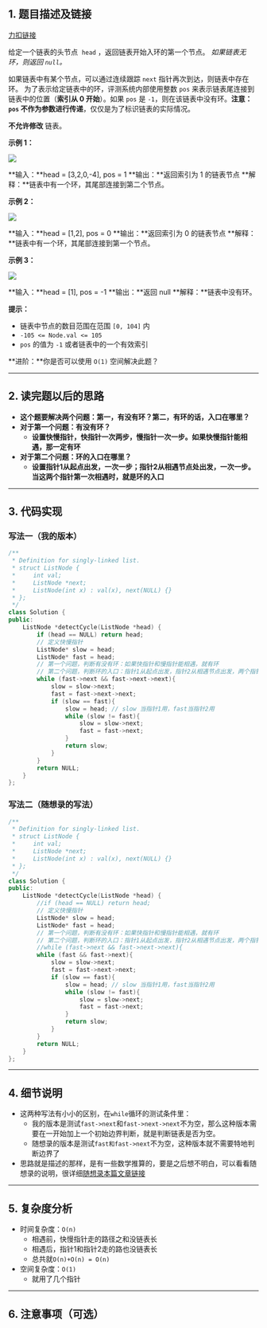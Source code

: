 ## 1. 题目描述及链接

[力扣链接](https://leetcode.cn/problems/linked-list-cycle-ii/description/?envType=problem-list-v2&envId=2cktkvj)

给定一个链表的头节点  `head` ，返回链表开始入环的第一个节点。 _如果链表无环，则返回 `null`。_

如果链表中有某个节点，可以通过连续跟踪 `next` 指针再次到达，则链表中存在环。 为了表示给定链表中的环，评测系统内部使用整数 `pos` 来表示链表尾连接到链表中的位置（**索引从 0 开始**）。如果 `pos` 是 `-1`，则在该链表中没有环。**注意：`pos` 不作为参数进行传递**，仅仅是为了标识链表的实际情况。

**不允许修改** 链表。

**示例 1：**

![](https://assets.leetcode.com/uploads/2018/12/07/circularlinkedlist.png)

**输入：**head = [3,2,0,-4], pos = 1
**输出：**返回索引为 1 的链表节点
**解释：**链表中有一个环，其尾部连接到第二个节点。

**示例 2：**

![](https://assets.leetcode-cn.com/aliyun-lc-upload/uploads/2018/12/07/circularlinkedlist_test2.png)

**输入：**head = [1,2], pos = 0
**输出：**返回索引为 0 的链表节点
**解释：**链表中有一个环，其尾部连接到第一个节点。

**示例 3：**

![](https://assets.leetcode-cn.com/aliyun-lc-upload/uploads/2018/12/07/circularlinkedlist_test3.png)

**输入：**head = [1], pos = -1
**输出：**返回 null
**解释：**链表中没有环。

**提示：**

- 链表中节点的数目范围在范围 `[0, 104]` 内
- `-105 <= Node.val <= 105`
- `pos` 的值为 `-1` 或者链表中的一个有效索引

**进阶：**你是否可以使用 `O(1)` 空间解决此题？

---
## 2. 读完题以后的思路

- **这个题要解决两个问题：第一，有没有环？第二，有环的话，入口在哪里？**
- **对于第一个问题：有没有环？**
	- **设置快慢指针，快指针一次两步，慢指针一次一步。如果快慢指针能相遇，那一定有环**
- **对于第二个问题：环的入口在哪里？**
	- **设置指针1从起点出发，一次一步；指针2从相遇节点处出发，一次一步。当这两个指针第一次相遇时，就是环的入口**
---
## 3. 代码实现

### 写法一（我的版本）
```cpp
/**
 * Definition for singly-linked list.
 * struct ListNode {
 *     int val;
 *     ListNode *next;
 *     ListNode(int x) : val(x), next(NULL) {}
 * };
 */
class Solution {
public:
    ListNode *detectCycle(ListNode *head) {
        if (head == NULL) return head;
        // 定义快慢指针
        ListNode* slow = head;
        ListNode* fast = head;
        // 第一个问题，判断有没有环：如果快指针和慢指针能相遇，就有环
        // 第二个问题，判断环的入口：指针1从起点出发，指针2从相遇节点出发，两个指针一步一步走，第一次相遇的地方就是入口
        while (fast->next && fast->next->next){
            slow = slow->next;
            fast = fast->next->next;
            if (slow == fast){
                slow = head; // slow 当指针1用，fast当指针2用
                while (slow != fast){
                    slow = slow->next;
                    fast = fast->next;
                }
                return slow;
            }
        }
        return NULL;
    }
};
```

### 写法二（随想录的写法）

```cpp
/**
 * Definition for singly-linked list.
 * struct ListNode {
 *     int val;
 *     ListNode *next;
 *     ListNode(int x) : val(x), next(NULL) {}
 * };
 */
class Solution {
public:
    ListNode *detectCycle(ListNode *head) {
        //if (head == NULL) return head;
        // 定义快慢指针
        ListNode* slow = head;
        ListNode* fast = head;
        // 第一个问题，判断有没有环：如果快指针和慢指针能相遇，就有环
        // 第二个问题，判断环的入口：指针1从起点出发，指针2从相遇节点出发，两个指针一步一步走，第一次相遇的地方就是入口
        //while (fast->next && fast->next->next){
        while (fast && fast->next){
            slow = slow->next;
            fast = fast->next->next;
            if (slow == fast){
                slow = head; // slow 当指针1用，fast当指针2用
                while (slow != fast){
                    slow = slow->next;
                    fast = fast->next;
                }
                return slow;
            }
        }
        return NULL;
    }
};
```
---
## 4. 细节说明

- 这两种写法有小小的区别，在`while`循环的测试条件里：
	- 我的版本是测试`fast->next`和`fast->next->next`不为空，那么这种版本需要在一开始加上一个初始边界判断，就是判断链表是否为空。
	- 随想录的版本是测试`fast和fast->next`不为空，这种版本就不需要特地判断边界了
- 思路就是描述的那样，是有一些数学推算的，要是之后想不明白，可以看看随想录的说明，很详细[随想录本篇文章链接](https://www.programmercarl.com/0142.%E7%8E%AF%E5%BD%A2%E9%93%BE%E8%A1%A8II.html#%E6%80%9D%E8%B7%AF)
---
## 5. 复杂度分析

- 时间复杂度：`O(n)`
	- 相遇前，快慢指针走的路径之和没链表长
	- 相遇后，指针1和指针2走的路也没链表长
	- 总共就`O(n)+O(n) = O(n)`
- 空间复杂度：`O(1)`
	- 就用了几个指针
---
## 6. 注意事项（可选）
